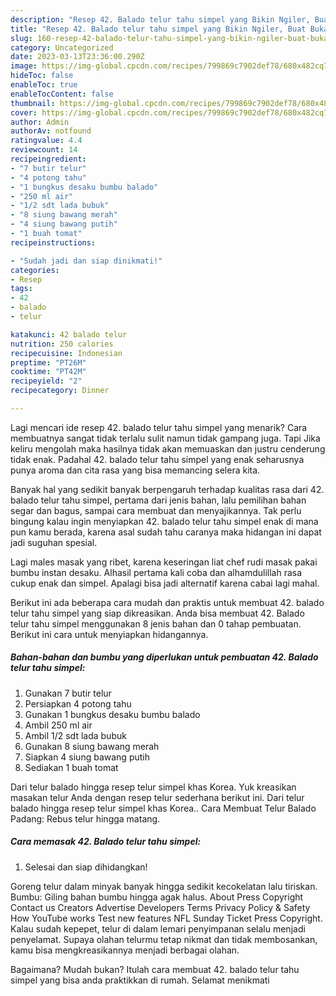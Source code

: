 ```yaml
---
description: "Resep 42. Balado telur tahu simpel yang Bikin Ngiler, Buat Buka Puasa Enak Banget"
title: "Resep 42. Balado telur tahu simpel yang Bikin Ngiler, Buat Buka Puasa Enak Banget"
slug: 160-resep-42-balado-telur-tahu-simpel-yang-bikin-ngiler-buat-buka-puasa-enak-banget
category: Uncategorized
date: 2023-03-13T23:36:00.290Z
image: https://img-global.cpcdn.com/recipes/799869c7902def78/680x482cq70/42-balado-telur-tahu-simpel-foto-resep-utama.jpg
hideToc: false
enableToc: true
enableTocContent: false
thumbnail: https://img-global.cpcdn.com/recipes/799869c7902def78/680x482cq70/42-balado-telur-tahu-simpel-foto-resep-utama.jpg
cover: https://img-global.cpcdn.com/recipes/799869c7902def78/680x482cq70/42-balado-telur-tahu-simpel-foto-resep-utama.jpg
author: Admin
authorAv: notfound
ratingvalue: 4.4
reviewcount: 14
recipeingredient:
- "7 butir telur"
- "4 potong tahu"
- "1 bungkus desaku bumbu balado"
- "250 ml air"
- "1/2 sdt lada bubuk"
- "8 siung bawang merah"
- "4 siung bawang putih"
- "1 buah tomat"
recipeinstructions:

- "Sudah jadi dan siap dinikmati!"
categories:
- Resep
tags:
- 42
- balado
- telur

katakunci: 42 balado telur 
nutrition: 250 calories
recipecuisine: Indonesian
preptime: "PT26M"
cooktime: "PT42M"
recipeyield: "2"
recipecategory: Dinner

---
```



Lagi mencari ide resep 42. balado telur tahu simpel yang menarik? Cara membuatnya sangat tidak terlalu sulit namun tidak gampang juga. Tapi Jika keliru mengolah maka hasilnya tidak akan memuaskan dan justru cenderung tidak enak. Padahal 42. balado telur tahu simpel yang enak seharusnya punya aroma dan cita rasa yang bisa memancing selera kita.


Banyak hal yang sedikit banyak berpengaruh terhadap kualitas rasa dari 42. balado telur tahu simpel, pertama dari jenis bahan, lalu pemilihan bahan segar dan bagus, sampai cara membuat dan menyajikannya. Tak perlu bingung kalau ingin menyiapkan 42. balado telur tahu simpel enak di mana pun kamu berada, karena asal sudah tahu caranya maka hidangan ini dapat jadi suguhan spesial.

Lagi males masak yang ribet, karena keseringan liat chef rudi masak pakai bumbu instan desaku. Alhasil pertama kali coba dan alhamdulillah rasa cukup enak dan simpel. Apalagi bisa jadi alternatif karena cabai lagi mahal.


Berikut ini ada beberapa cara mudah dan praktis untuk membuat 42. balado telur tahu simpel yang siap dikreasikan. Anda bisa membuat 42. Balado telur tahu simpel menggunakan 8 jenis bahan dan 0 tahap pembuatan. Berikut ini cara untuk menyiapkan hidangannya.

<!--inarticleads1-->

##### Bahan-bahan dan bumbu yang diperlukan untuk pembuatan 42. Balado telur tahu simpel:

1. Gunakan 7 butir telur
1. Persiapkan 4 potong tahu
1. Gunakan 1 bungkus desaku bumbu balado
1. Ambil 250 ml air
1. Ambil 1/2 sdt lada bubuk
1. Gunakan 8 siung bawang merah
1. Siapkan 4 siung bawang putih
1. Sediakan 1 buah tomat


Dari telur balado hingga resep telur simpel khas Korea. Yuk kreasikan masakan telur Anda dengan resep telur sederhana berikut ini. Dari telur balado hingga resep telur simpel khas Korea.. Cara Membuat Telur Balado Padang: Rebus telur hingga matang. 

<!--inarticleads2-->

##### Cara memasak 42. Balado telur tahu simpel:


1. Selesai dan siap dihidangkan!

Goreng telur dalam minyak banyak hingga sedikit kecokelatan lalu tiriskan. Bumbu: Giling bahan bumbu hingga agak halus. About Press Copyright Contact us Creators Advertise Developers Terms Privacy Policy &amp; Safety How YouTube works Test new features NFL Sunday Ticket Press Copyright. Kalau sudah kepepet, telur di dalam lemari penyimpanan selalu menjadi penyelamat. Supaya olahan telurmu tetap nikmat dan tidak membosankan, kamu bisa mengkreasikannya menjadi berbagai olahan. 

Bagaimana? Mudah bukan? Itulah cara membuat 42. balado telur tahu simpel yang bisa anda praktikkan di rumah. Selamat menikmati
